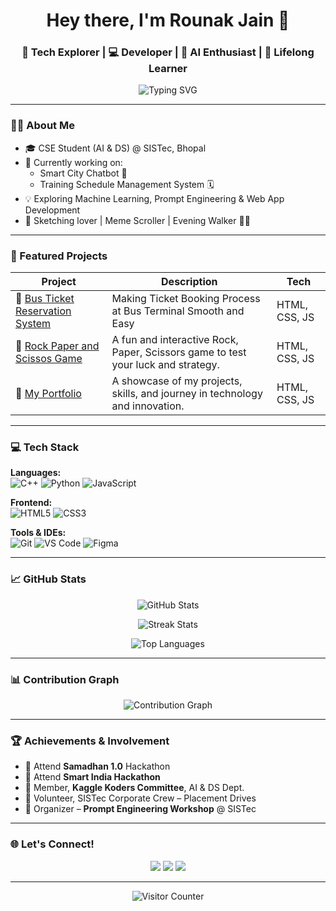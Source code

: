 <!-- Custom Logo Banner -->
<!-- <p align="center">
  <img src="https://github.com/rounak-jain01/My-Portfolio/blob/master/portfolio_images/WhatsApp%20Image%202024-01-10%20at%2017.56.53_2be75075.jpg" alt="Rounak Jain Logo" />
</p> 
-->
<h1 align="center">Hey there, I'm Rounak Jain 👋</h1>
<h3 align="center">🚀 Tech Explorer | 💻 Developer | 🧠 AI Enthusiast | 🎯 Lifelong Learner</h3>

<p align="center">
  <img src="https://readme-typing-svg.herokuapp.com?font=Fira+Code&duration=3000&pause=1000&color=00FFFF&center=true&vCenter=true&width=435&lines=Welcome+to+my+GitHub!;Always+learning+something+new.;Let’s+build+something+great+together!" alt="Typing SVG" />
</p>

---

### 🙋‍♂️ About Me
- 🎓 CSE Student (AI & DS) @ SISTec, Bhopal
- 🔭 Currently working on:
  - Smart City Chatbot 🤖
  - Training Schedule Management System 🗓️
- 💡 Exploring Machine Learning, Prompt Engineering & Web App Development
- 🎨 Sketching lover | Meme Scroller | Evening Walker 🚶‍♂️

---

### 🚀 Featured Projects
| Project | Description | Tech |
|--------|-------------|------|
| 🔹 [Bus Ticket Reservation System](https://github.com/rounak-jain01/bus-reservation-system) | Making Ticket Booking Process at Bus Terminal Smooth and Easy | HTML, CSS, JS |
| 🔹 [Rock Paper and Scissos Game](https://github.com/rounak-jain01/Rock-Paper-and-Scissor-Game) |A fun and interactive Rock, Paper, Scissors game to test your luck and strategy. | HTML, CSS, JS |
| 🔹 [My Portfolio](https://rounak-jain01.github.io/My-Portfolio/) |A showcase of my projects, skills, and journey in technology and innovation.| HTML, CSS, JS |
---

### 💻 Tech Stack

**Languages:**  
![C++](https://img.shields.io/badge/C++-00599C?style=flat-square&logo=cplusplus&logoColor=white)
![Python](https://img.shields.io/badge/Python-3776AB?style=flat-square&logo=python&logoColor=white)
![JavaScript](https://img.shields.io/badge/JavaScript-F7DF1E?style=flat-square&logo=javascript&logoColor=black)

**Frontend:**  
![HTML5](https://img.shields.io/badge/HTML5-E34F26?style=flat-square&logo=html5&logoColor=white)
![CSS3](https://img.shields.io/badge/CSS3-1572B6?style=flat-square&logo=css3&logoColor=white)

**Tools & IDEs:**  
![Git](https://img.shields.io/badge/Git-F05032?style=flat-square&logo=git&logoColor=white)
![VS Code](https://img.shields.io/badge/VS_Code-007ACC?style=flat-square&logo=visual-studio-code&logoColor=white)
![Figma](https://img.shields.io/badge/Figma-black?style=flat-square&logo=figma&logoColor=white)

---

### 📈 GitHub Stats

<p align="center">
  <img src="https://github-readme-stats.vercel.app/api?username=rounak-jain01&show_icons=true&theme=tokyonight&hide_border=true" alt="GitHub Stats" />
</p>

<p align="center">
  <img src="https://github-readme-streak-stats.herokuapp.com?user=rounak-jain01&theme=tokyonight&hide_border=true" alt="Streak Stats" />
</p>

<p align="center">
  <img src="https://github-readme-stats.vercel.app/api/top-langs/?username=rounak-jain01&layout=compact&theme=tokyonight&hide_border=true" alt="Top Languages" />
</p>

---

### 📊 Contribution Graph

<p align="center">
  <img src="https://github-readme-activity-graph.vercel.app/graph?username=rounak-jain01&theme=tokyo-night&hide_border=true" alt="Contribution Graph"/>
</p>

---

### 🏆 Achievements & Involvement
- 🥇 Attend **Samadhan 1.0** Hackathon
- 🥇 Attend **Smart India Hackathon**
- 🤝 Member, **Kaggle Koders Committee**, AI & DS Dept.
- 🧠 Volunteer, SISTec Corporate Crew – Placement Drives
- 🧪 Organizer – **Prompt Engineering Workshop** @ SISTec

---

### 🌐 Let's Connect!

<p align="center">
  <a href="https://www.linkedin.com/in/imrounakjain/"><img src="https://img.shields.io/badge/LinkedIn-blue?style=for-the-badge&logo=linkedin&logoColor=white" /></a>
  <a href="https://www.instagram.com/rounak_jain_01/"><img src="https://img.shields.io/badge/Instagram-purple?style=for-the-badge&logo=instagram&logoColor=white" /></a>
  <a href="mailto:rounakjain049@gmail.com"><img src="https://img.shields.io/badge/Gmail-red?style=for-the-badge&logo=gmail&logoColor=white" /></a>
</p>

---

<p align="center">
  <img src="https://komarev.com/ghpvc/?username=rounak-jain01&label=Visitors&color=00ffff&style=flat" alt="Visitor Counter" />
</p>

